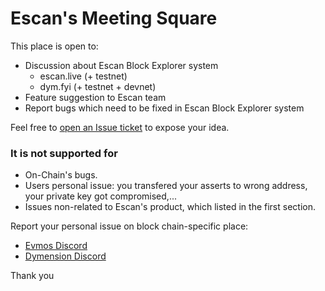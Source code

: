 # Escan's Meeting Square
This place is open to:
- Discussion about Escan Block Explorer system
    - escan.live (+ testnet)
    - dym.fyi (+ testnet + devnet)
- Feature suggestion to Escan team
- Report bugs which need to be fixed in Escan Block Explorer system

Feel free to [open an Issue ticket](https://github.com/EscanBE/meeting-square/issues/new) to expose your idea.

### It is **not supported** for
- On-Chain's bugs.
- Users personal issue: you transfered your asserts to wrong address, your private key got compromised,...
- Issues non-related to Escan's product, which listed in the first section.

Report your personal issue on block chain-specific place:
- [Evmos Discord](https://discord.com/invite/evmos)
- [Dymension Discord](https://discord.com/invite/dymension)

Thank you
